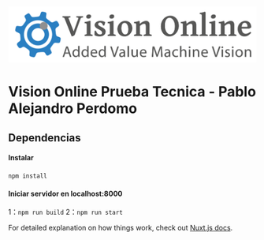![](https://github.com/Perdomo193/webservice_front/blob/main/static/img/logo_vo.png)

# Vision Online Prueba Tecnica - Pablo Alejandro Perdomo

## Dependencias

#### Instalar
`npm install`

#### Iniciar servidor en localhost:8000
1：`npm run build`
2：`npm run start`

For detailed explanation on how things work, check out [Nuxt.js docs](https://nuxtjs.org).
